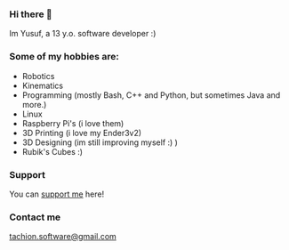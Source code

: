 ### Hi there 👋
Im Yusuf, a 13 y.o. software developer :)

### Some of my hobbies are:
- Robotics
- Kinematics
- Programming (mostly Bash, C++ and Python, but sometimes Java and more.)
- Linux
- Raspberry Pi's (i love them)
- 3D Printing (i love my Ender3v2)
- 3D Designing (im still improving myself :) )
- Rubik's Cubes :)

### Support
You can [support me](https://buymeacoffee.com/MYusuf) here!


### Contact me
[tachion.software@gmail.com](mailto:tachion.software@gmail.com)
